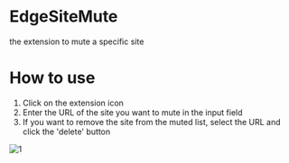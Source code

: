 # EdgeSiteMute

the extension to mute a specific site

# How to use

1. Click on the extension icon
1. Enter the URL of the site you want to mute in the input field
1. If you want to remove the site from the muted list, select the URL and click the 'delete' button

![1](https://user-images.githubusercontent.com/46518324/183259106-e3f1e87b-170e-4e43-9da0-0cac6b022d06.png)
